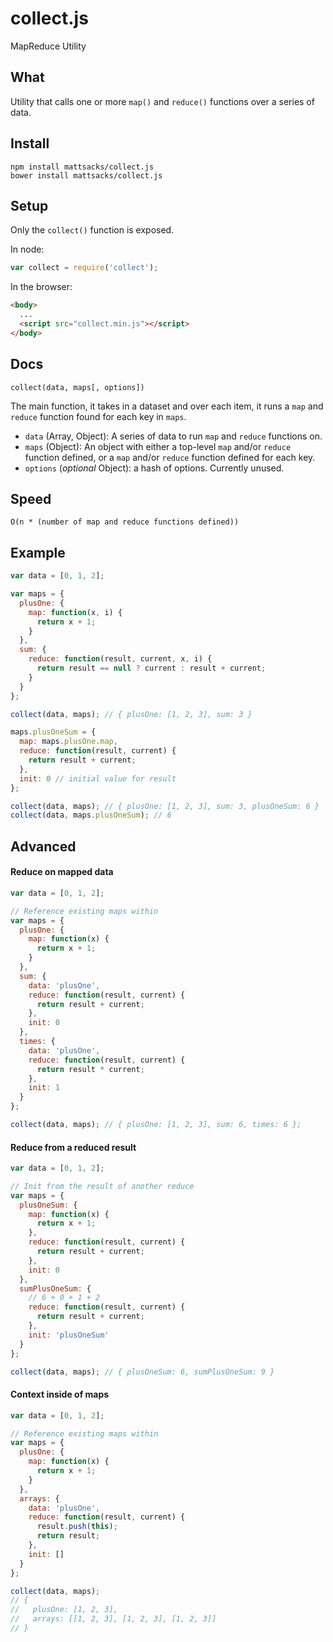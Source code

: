 # collect.js

MapReduce Utility

## What
Utility that calls one or more `map()` and `reduce()` functions over a series of
data.

## Install

```shell
npm install mattsacks/collect.js
bower install mattsacks/collect.js
```

## Setup
Only the `collect()` function is exposed.

In node:

```javascript
var collect = require('collect');
```

In the browser:

```html
<body>
  ...
  <script src="collect.min.js"></script>
</body>
```

## Docs

`collect(data, maps[, options])`

The main function, it takes in a dataset and over each item, it runs a `map` and
`reduce` function found for each key in `maps`.

* `data` (Array, Object): A series of data to run `map` and `reduce`
  functions on.
* `maps` (Object): An object with either a top-level `map` and/or `reduce`
  function defined, or a `map` and/or `reduce` function defined for each key.
* `options` (_optional_ Object): a hash of options. Currently unused.

## Speed

`O(n * (number of map and reduce functions defined))`

## Example
```javascript
var data = [0, 1, 2];

var maps = {
  plusOne: {
    map: function(x, i) {
      return x + 1;
    }
  },
  sum: {
    reduce: function(result, current, x, i) {
      return result == null ? current : result + current;
    }
  }
};

collect(data, maps); // { plusOne: [1, 2, 3], sum: 3 }

maps.plusOneSum = {
  map: maps.plusOne.map,
  reduce: function(result, current) {
    return result + current;
  },
  init: 0 // initial value for result
};

collect(data, maps); // { plusOne: [1, 2, 3], sum: 3, plusOneSum: 6 }
collect(data, maps.plusOneSum); // 6
```

## Advanced

#### Reduce on mapped data
```javascript
var data = [0, 1, 2];

// Reference existing maps within 
var maps = {
  plusOne: {
    map: function(x) {
      return x + 1;
    }
  },
  sum: {
    data: 'plusOne',
    reduce: function(result, current) {
      return result + current;
    },
    init: 0
  },
  times: {
    data: 'plusOne',
    reduce: function(result, current) {
      return result * current;
    },
    init: 1
  }
};

collect(data, maps); // { plusOne: [1, 2, 3], sum: 6, times: 6 };
```

#### Reduce from a reduced result
```javascript
var data = [0, 1, 2];

// Init from the result of another reduce
var maps = {
  plusOneSum: {
    map: function(x) {
      return x + 1;
    },
    reduce: function(result, current) {
      return result + current;
    },
    init: 0
  },
  sumPlusOneSum: {
    // 6 + 0 + 1 + 2
    reduce: function(result, current) {
      return result + current;
    },
    init: 'plusOneSum'
  }
};

collect(data, maps); // { plusOneSum: 6, sumPlusOneSum: 9 }
```

#### Context inside of maps
```javascript
var data = [0, 1, 2];

// Reference existing maps within 
var maps = {
  plusOne: {
    map: function(x) {
      return x + 1;
    }
  },
  arrays: {
    data: 'plusOne',
    reduce: function(result, current) {
      result.push(this);
      return result;
    },
    init: []
  }
};

collect(data, maps);
// {
//   plusOne: [1, 2, 3],
//   arrays: [[1, 2, 3], [1, 2, 3], [1, 2, 3]]
// }
```
